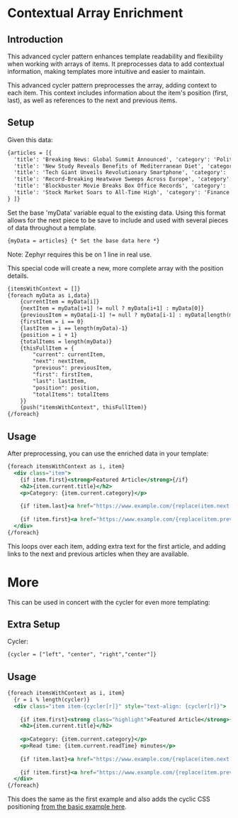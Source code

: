 # Contextual Array Enrichment

## Introduction
This advanced cycler pattern enhances template readability and flexibility when working with arrays of items. 
It preprocesses data to add contextual information, making templates more intuitive and easier to maintain.

This advanced cycler pattern preprocesses the array, adding context to each item. 
This context includes information about the item's position (first, last), as well as references to the next and previous items.


## Setup
Given this data:

```handlebars
{articles = [{
  'title': 'Breaking News: Global Summit Announced', 'category': 'Politics', 'readTime': 5}, {
  'title': 'New Study Reveals Benefits of Mediterranean Diet', 'category': 'Health', 'readTime': 7}, {
  'title': 'Tech Giant Unveils Revolutionary Smartphone', 'category': 'Technology', 'readTime': 6}, {
  'title': 'Record-Breaking Heatwave Sweeps Across Europe', 'category': 'Environment', 'readTime': 4}, {
  'title': 'Blockbuster Movie Breaks Box Office Records', 'category': 'Entertainment', 'readTime': 3}, {
  'title': 'Stock Market Soars to All-Time High', 'category': 'Finance', 'readTime': 8
} ]}
```

Set the base 'myData' variable equal to the existing data. Using this format allows for the next piece to be save to include and used with several pieces of data throughout a template.
```handlebars
{myData = articles} {* Set the base data here *}
```

Note: Zephyr requires this be on 1 line in real use.

This special code will create a new, more complete array with the position details.
```handlebars
{itemsWithContext = []}
{foreach myData as i,data}
    {currentItem = myData[i]}
    {nextItem = myData[i+1] != null ? myData[i+1] : myData[0]}
    {previousItem = myData[i-1] != null ? myData[i-1] : myData[length(myData)-1]}
    {firstItem = i == 0}
    {lastItem = i == length(myData)-1}
    {position = i + 1}
    {totalItems = length(myData)}
    {thisFullItem = {
        "current": currentItem,
        "next": nextItem,
        "previous": previousItem,
        "first": firstItem,
        "last": lastItem,
        "position": position,
        "totalItems": totalItems
    }}
    {push("itemsWithContext", thisFullItem)}
{/foreach}
```

## Usage

After preprocessing, you can use the enriched data in your template:

```handlebars
{foreach itemsWithContext as i, item}
  <div class="item">
    {if item.first}<strong>Featured Article</strong>{/if}   
    <h2>{item.current.title}</h2>
    <p>Category: {item.current.category}</p>
    
    {if !item.last}<a href="https://www.example.com/{replace(item.next.title,' ','-')}">Next: {item.next.title}</a> <br>{/if}
    
    {if !item.first}<a href="https://www.example.com/{replace(item.previous.title,' ','-')}">Previous: {item.previous.title}</a> <br>{/if}
  </div>
{/foreach}
```

This loops over each item, adding extra text for the first article, and adding links to the next and previous articles when they are available.

# More

This can be used in concert with the cycler for even more templating:

## Extra Setup

Cycler:
```handlebars
{cycler = ["left", "center", "right","center"]}
```

## Usage

```handlebars
{foreach itemsWithContext as i, item}
  {r = i % length(cycler)}
  <div class="item item-{cycler[r]}" style="text-align: {cycler[r]}">
       
    {if item.first}<strong class="highlight">Featured Article</strong>{/if}   
    <h2>{item.current.title}</h2>
    
    <p>Category: {item.current.category}</p>
    <p>Read time: {item.current.readTime} minutes</p>
    
    {if !item.last}<a href="https://www.example.com/{replace(item.next.title,' ','-')}" class="next-link">Next: {item.next.title}</a> <br>{/if}
    
    {if !item.first}<a href="https://www.example.com/{replace(item.previous.title,' ','-')}" class="prev-link">Previous: {item.previous.title}</a> <br>{/if}
  </div>
{/foreach}
```

This does the same as the first example and also adds the cyclic CSS positioning [from the basic example here](https://github.com/Colin-Whelan/SailthruCommunityDocs/blob/main/Code%20Samples/Advanced%20Zephyr/Cycler.md).


